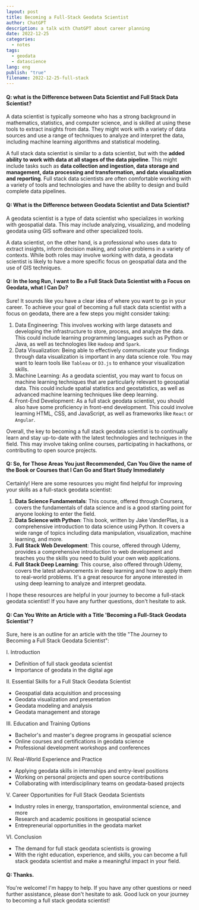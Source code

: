 ```yaml
---
layout: post
title: Becoming a Full-Stack Geodata Scientist
author: ChatGPT
description: a talk with ChatGPT about career planning
date: 2022-12-25
categories:
  - notes
tags:
  - geodata
  - datascience
lang: eng
publish: "true"
filename: 2022-12-25-full-stack
---
```


#### Q: what is the Difference between Data Scientist and Full Stack Data Scientist?

A data scientist is typically someone who has a strong background in mathematics, statistics, and computer science, and is skilled at using these tools to extract insights from data. They might work with a variety of data sources and use a range of techniques to analyze and interpret the data, including machine learning algorithms and statistical modeling.

A full stack data scientist is similar to a data scientist, but with the **added ability to work with data at all stages of the data pipeline**. This might include tasks such as **data collection and ingestion, data storage and management, data processing and transformation, and data visualization and reporting**. Full stack data scientists are often comfortable working with a variety of tools and technologies and have the ability to design and build complete data pipelines.

#### Q: What is the Difference between Geodata Scientist and Data Scientist?

A geodata scientist is a type of data scientist who specializes in working with geospatial data. This may include analyzing, visualizing, and modeling geodata using GIS software and other specialized tools. 

A data scientist, on the other hand, is a professional who uses data to extract insights, inform decision making, and solve problems in a variety of contexts. While both roles may involve working with data, a geodata scientist is likely to have a more specific focus on geospatial data and the use of GIS techniques.

#### Q: In the long Run, I want to Be a Full Stack Data Scientist with a Focus on Geodata, what I Can Do?

Sure! It sounds like you have a clear idea of where you want to go in your career. To achieve your goal of becoming a full stack data scientist with a focus on geodata, there are a few steps you might consider taking:

1.  Data Engineering: This involves working with large datasets and developing the infrastructure to store, process, and analyze the data. This could include learning programming languages such as Python or Java, as well as technologies like `Hadoop` and `Spark`.
2.  Data Visualization: Being able to effectively communicate your findings through data visualization is important in any data science role. You may want to learn tools like `Tableau` or `D3.js` to enhance your visualization skills.
3.  Machine Learning: As a geodata scientist, you may want to focus on machine learning techniques that are particularly relevant to geospatial data. This could include spatial statistics and geostatistics, as well as advanced machine learning techniques like deep learning.
4.  Front-End Development: As a full stack geodata scientist, you should also have some proficiency in front-end development. This could involve learning HTML, CSS, and JavaScript, as well as frameworks like `React` or `Angular`.

Overall, the key to becoming a full stack geodata scientist is to continually learn and stay up-to-date with the latest technologies and techniques in the field. This may involve taking online courses, participating in hackathons, or contributing to open source projects.


#### Q: So, for Those Areas You just Recommended, Can You Give the name of the Book or Courses that I Can Go and Start Study Immediately

Certainly! Here are some resources you might find helpful for improving your skills as a full-stack geodata scientist:

1.  **Data Science Fundamentals**: This course, offered through Coursera, covers the fundamentals of data science and is a good starting point for anyone looking to enter the field.
2.  **Data Science with Python**: This book, written by Jake VanderPlas, is a comprehensive introduction to data science using Python. It covers a wide range of topics including data manipulation, visualization, machine learning, and more.
3.  **Full Stack Web Development**: This course, offered through Udemy, provides a comprehensive introduction to web development and teaches you the skills you need to build your own web applications.
4.  **Full Stack Deep Learning**: This course, also offered through Udemy, covers the latest advancements in deep learning and how to apply them to real-world problems. It's a great resource for anyone interested in using deep learning to analyze and interpret geodata.

I hope these resources are helpful in your journey to become a full-stack geodata scientist! If you have any further questions, don't hesitate to ask.

#### Q: Can You Write an Article with a Title 'Becoming a Full-Stack Geodata Scientist'?

Sure, here is an outline for an article with the title "The Journey to Becoming a Full Stack Geodata Scientist":

I. Introduction
-   Definition of full stack geodata scientist
-   Importance of geodata in the digital age

II. Essential Skills for a Full Stack Geodata Scientist

-   Geospatial data acquisition and processing
-   Geodata visualization and presentation
-   Geodata modeling and analysis
-   Geodata management and storage

III. Education and Training Options
-   Bachelor's and master's degree programs in geospatial science
-   Online courses and certifications in geodata science
-   Professional development workshops and conferences

IV. Real-World Experience and Practice
-   Applying geodata skills in internships and entry-level positions
-   Working on personal projects and open source contributions
-   Collaborating with interdisciplinary teams on geodata-based projects

V. Career Opportunities for Full Stack Geodata Scientists
-   Industry roles in energy, transportation, environmental science, and more
-   Research and academic positions in geospatial science
-   Entrepreneurial opportunities in the geodata market
    
VI. Conclusion
-   The demand for full stack geodata scientists is growing
-   With the right education, experience, and skills, you can become a full stack geodata scientist and make a meaningful impact in your field.

#### Q: Thanks.

You're welcome! I'm happy to help. If you have any other questions or need further assistance, please don't hesitate to ask. Good luck on your journey to becoming a full stack geodata scientist!